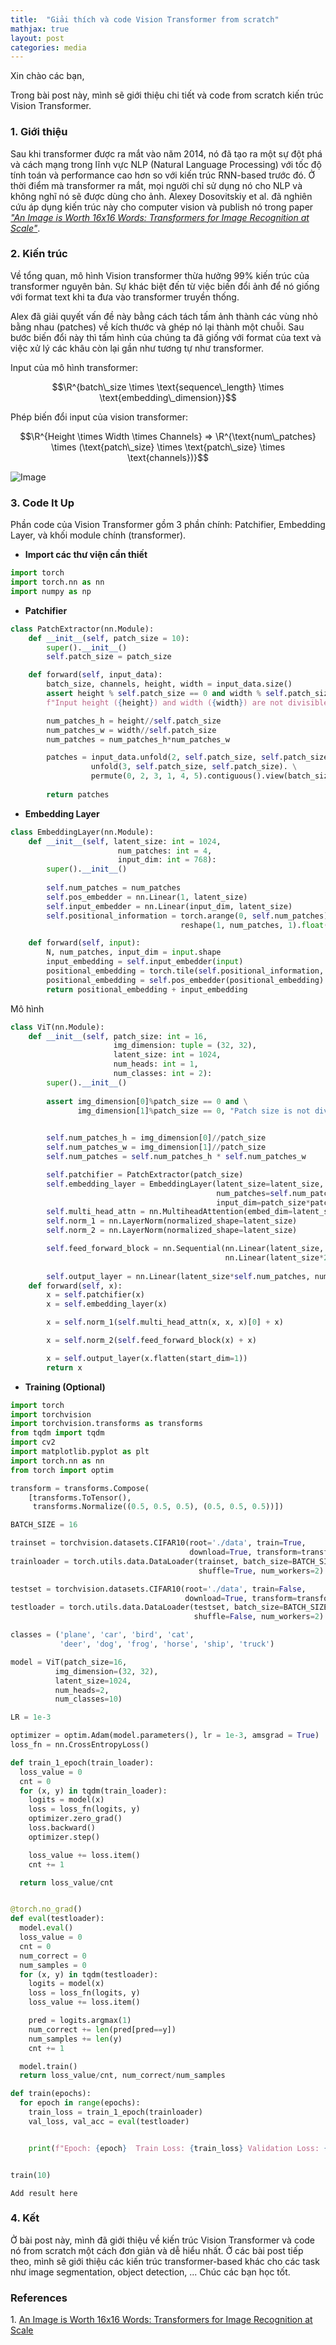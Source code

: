 ```yaml
---
title:  "Giải thích và code Vision Transformer from scratch"
mathjax: true
layout: post
categories: media
---
```



Xin chào các bạn,


Trong bài post này, mình sẽ giới thiệu chi tiết và code from scratch kiến trúc Vision Transformer.


### 1. Giới thiệu 


Sau khi transformer được ra mắt vào năm 2014, nó đã tạo ra một sự đột phá và cách mạng trong lĩnh vực NLP (Natural Language Processing) với tốc độ tính toán và performance cao hơn so với kiến trúc RNN-based trước đó. Ở thời điểm mà transformer ra mắt, mọi người chỉ sử dụng nó cho NLP và không nghĩ nó sẽ được dùng cho ảnh. Alexey Dosovitskiy et al. đã nghiên cứu áp dụng kiến trúc này cho computer vision và publish nó trong paper [_"An Image is Worth 16x16 Words: Transformers for Image Recognition at Scale"_][vision transformer paper].


### 2. Kiến trúc 


Về tổng quan, mô hình Vision transformer thừa hưởng 99% kiến trúc của transformer nguyên bản. Sự khác biệt đến từ việc biến đổi ảnh để nó giống với format text khi ta đưa vào transformer truyền thống.

Alex đã giải quyết vấn đề này bằng cách tách tấm ảnh thành các vùng nhỏ bằng nhau (patches) về kích thước và ghép nó lại thành một chuỗi. Sau bước biến đổi này thì tấm hình của chúng ta đã giống với format của text và việc xử lý các khâu còn lại gần như tương tự như transformer. 

Input của mô hình transformer: 

$$\R^{batch\_size \times \text{sequence\_length} \times \text{embedding\_dimension}}$$

Phép biến đổi input của vision transformer:

$$\R^{Height \times Width \times Channels} => \R^{\text{num\_patches} \times (\text{patch\_size} \times \text{patch\_size} \times \text{channels})}$$



![Image](https://production-media.paperswithcode.com/methods/Screen_Shot_2021-01-26_at_9.43.31_PM_uI4jjMq.png)


### 3. Code It Up

Phần code của Vision Transformer gồm 3 phần chính: Patchifier, Embedding Layer, và khối module chính (transformer).

* **Import các thư viện cần thiết**

```python
import torch
import torch.nn as nn
import numpy as np
```

* **Patchifier**

```python
class PatchExtractor(nn.Module):
    def __init__(self, patch_size = 10):
        super().__init__()
        self.patch_size = patch_size

    def forward(self, input_data):
        batch_size, channels, height, width = input_data.size()
        assert height % self.patch_size == 0 and width % self.patch_size == 0, \
        f"Input height ({height}) and width ({width}) are not divisible by patch_size ({self.patch_size})"

        num_patches_h = height//self.patch_size
        num_patches_w = width//self.patch_size
        num_patches = num_patches_h*num_patches_w

        patches = input_data.unfold(2, self.patch_size, self.patch_size). \
                  unfold(3, self.patch_size, self.patch_size). \
                  permute(0, 2, 3, 1, 4, 5).contiguous().view(batch_size, num_patches, -1)
        
        return patches
```

* **Embedding Layer**

```python
class EmbeddingLayer(nn.Module):
    def __init__(self, latent_size: int = 1024, 
                        num_patches: int = 4, 
                        input_dim: int = 768):
        super().__init__()
        
        self.num_patches = num_patches
        self.pos_embedder = nn.Linear(1, latent_size)
        self.input_embedder = nn.Linear(input_dim, latent_size)
        self.positional_information = torch.arange(0, self.num_patches).\
                                      reshape(1, num_patches, 1).float()

    def forward(self, input):
        N, num_patches, input_dim = input.shape
        input_embedding = self.input_embedder(input)
        positional_embedding = torch.tile(self.positional_information, (N, 1, 1))
        positional_embedding = self.pos_embedder(positional_embedding)
        return positional_embedding + input_embedding
```

Mô hình 
```python
class ViT(nn.Module):
    def __init__(self, patch_size: int = 16, 
                       img_dimension: tuple = (32, 32), 
                       latent_size: int = 1024, 
                       num_heads: int = 1, 
                       num_classes: int = 2):
        super().__init__()
        
        assert img_dimension[0]%patch_size == 0 and \
               img_dimension[1]%patch_size == 0, "Patch size is not divisible by image dimension !!"
        

        self.num_patches_h = img_dimension[0]//patch_size
        self.num_patches_w = img_dimension[1]//patch_size
        self.num_patches = self.num_patches_h * self.num_patches_w

        self.patchifier = PatchExtractor(patch_size)
        self.embedding_layer = EmbeddingLayer(latent_size=latent_size,
                                              num_patches=self.num_patches,
                                              input_dim=patch_size*patch_size*3)
        self.multi_head_attn = nn.MultiheadAttention(embed_dim=latent_size, num_heads=num_heads)
        self.norm_1 = nn.LayerNorm(normalized_shape=latent_size)
        self.norm_2 = nn.LayerNorm(normalized_shape=latent_size)

        self.feed_forward_block = nn.Sequential(nn.Linear(latent_size, latent_size*2), 
                                                nn.Linear(latent_size*2, latent_size))
        
        self.output_layer = nn.Linear(latent_size*self.num_patches, num_classes)
    def forward(self, x):
        x = self.patchifier(x)
        x = self.embedding_layer(x)

        x = self.norm_1(self.multi_head_attn(x, x, x)[0] + x)

        x = self.norm_2(self.feed_forward_block(x) + x)

        x = self.output_layer(x.flatten(start_dim=1))
        return x
```

* **Training (Optional)** 

```python
import torch
import torchvision
import torchvision.transforms as transforms
from tqdm import tqdm
import cv2
import matplotlib.pyplot as plt
import torch.nn as nn
from torch import optim

transform = transforms.Compose(
    [transforms.ToTensor(),
     transforms.Normalize((0.5, 0.5, 0.5), (0.5, 0.5, 0.5))])

BATCH_SIZE = 16

trainset = torchvision.datasets.CIFAR10(root='./data', train=True,
                                        download=True, transform=transform)
trainloader = torch.utils.data.DataLoader(trainset, batch_size=BATCH_SIZE,
                                          shuffle=True, num_workers=2)

testset = torchvision.datasets.CIFAR10(root='./data', train=False,
                                       download=True, transform=transform)
testloader = torch.utils.data.DataLoader(testset, batch_size=BATCH_SIZE,
                                         shuffle=False, num_workers=2)

classes = ('plane', 'car', 'bird', 'cat',
           'deer', 'dog', 'frog', 'horse', 'ship', 'truck')

model = ViT(patch_size=16,
          img_dimension=(32, 32),
          latent_size=1024,
          num_heads=2,
          num_classes=10)

LR = 1e-3

optimizer = optim.Adam(model.parameters(), lr = 1e-3, amsgrad = True)
loss_fn = nn.CrossEntropyLoss()

def train_1_epoch(train_loader):
  loss_value = 0
  cnt = 0
  for (x, y) in tqdm(train_loader):
    logits = model(x)
    loss = loss_fn(logits, y)
    optimizer.zero_grad()
    loss.backward()
    optimizer.step()

    loss_value += loss.item()
    cnt += 1

  return loss_value/cnt


@torch.no_grad()
def eval(testloader):
  model.eval()
  loss_value = 0
  cnt = 0
  num_correct = 0
  num_samples = 0
  for (x, y) in tqdm(testloader):
    logits = model(x)
    loss = loss_fn(logits, y)
    loss_value += loss.item()

    pred = logits.argmax(1)
    num_correct += len(pred[pred==y])
    num_samples += len(y)
    cnt += 1

  model.train()
  return loss_value/cnt, num_correct/num_samples

def train(epochs):
  for epoch in range(epochs):
    train_loss = train_1_epoch(trainloader)
    val_loss, val_acc = eval(testloader)


    print(f"Epoch: {epoch}  Train Loss: {train_loss} Validation Loss: {val_loss} Val Acc: {val_acc}")


train(10)
```

```
Add result here
```

### 4. Kết

Ở bài post này, mình đã giới thiệu về kiến trúc Vision Transformer và code nó from scratch một cách đơn giản và dễ hiểu nhất. Ở các bài post tiếp theo, mình sẽ giới thiệu các kiến trúc transformer-based khác cho các task như image segmentation, object detection, ... Chúc các bạn học tốt.



### References
1\. [An Image is Worth 16x16 Words: Transformers for Image Recognition at Scale][vision transformer paper]


[vision transformer paper]: google.com